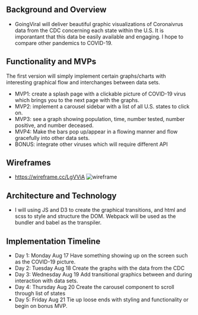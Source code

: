 ## Background and Overview 
 * GoingViral will deliver beautiful graphic visualizations of Coronaivrus data 
 from the CDC concerning each state within the U.S. It is imporantant that this data be easily available and engaging. I hope to compare other pandemics to COVID-19. 

## Functionality and MVPs 
 The first version will simply implement certain graphs/charts with interesting graphical flow and interchanges between data sets.
 * MVP1: create a splash page with a clickable picture of COVID-19 virus which brings you to the next page with the graphs.
 * MVP2: implement a carousel sidebar with a list of all U.S. states to click on.
 * MVP3: see a graph showing population, time, number tested, number positive, and number deceased.
 * MVP4: Make the bars pop up/appear in a flowing manner and flow gracefully into other data sets.
 * BONUS: integrate other viruses which will require different API

## Wireframes 
 * https://wireframe.cc/LgVViA
 ![wireframe](/home/edwardg/Pictures/wireframe.png)
 
## Architecture and Technology 
 * I will using JS and D3 to create the graphical transitions, and html and scss to style and structure the DOM. Webpack will be used as the bundler and babel as the transpiler.
## Implementation Timeline 
 * Day 1: Monday Aug 17
   Have something showing up on the screen such as the COVID-19 picture.
 * Day 2: Tuesday Aug 18 
   Create the graphs with the data from the CDC
 * Day 3: Wednesday Aug 19
   Add transitional graphics between and during interaction with data sets.
 * Day 4: Thursday Aug 20
   Create the carousel component to scroll through list of states 
 * Day 5: Friday Aug 21
   Tie up loose ends with styling and functionality or begin on bonus MVP.
